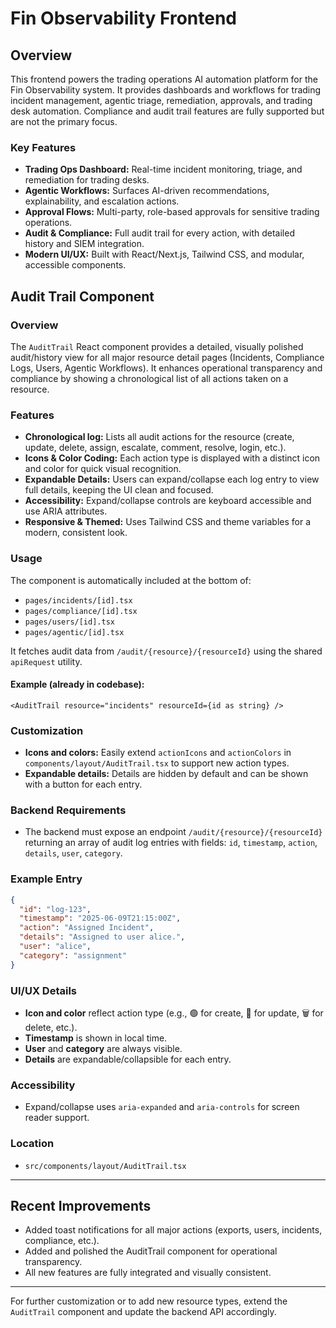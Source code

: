 # Fin Observability Frontend

## Overview
This frontend powers the trading operations AI automation platform for the Fin Observability system. It provides dashboards and workflows for trading incident management, agentic triage, remediation, approvals, and trading desk automation. Compliance and audit trail features are fully supported but are not the primary focus.

### Key Features
- **Trading Ops Dashboard:** Real-time incident monitoring, triage, and remediation for trading desks.
- **Agentic Workflows:** Surfaces AI-driven recommendations, explainability, and escalation actions.
- **Approval Flows:** Multi-party, role-based approvals for sensitive trading operations.
- **Audit & Compliance:** Full audit trail for every action, with detailed history and SIEM integration.
- **Modern UI/UX:** Built with React/Next.js, Tailwind CSS, and modular, accessible components.

## Audit Trail Component

### Overview
The `AuditTrail` React component provides a detailed, visually polished audit/history view for all major resource detail pages (Incidents, Compliance Logs, Users, Agentic Workflows). It enhances operational transparency and compliance by showing a chronological list of all actions taken on a resource.

### Features
- **Chronological log:** Lists all audit actions for the resource (create, update, delete, assign, escalate, comment, resolve, login, etc.).
- **Icons & Color Coding:** Each action type is displayed with a distinct icon and color for quick visual recognition.
- **Expandable Details:** Users can expand/collapse each log entry to view full details, keeping the UI clean and focused.
- **Accessibility:** Expand/collapse controls are keyboard accessible and use ARIA attributes.
- **Responsive & Themed:** Uses Tailwind CSS and theme variables for a modern, consistent look.

### Usage
The component is automatically included at the bottom of:
- `pages/incidents/[id].tsx`
- `pages/compliance/[id].tsx`
- `pages/users/[id].tsx`
- `pages/agentic/[id].tsx`

It fetches audit data from `/audit/{resource}/{resourceId}` using the shared `apiRequest` utility.

#### Example (already in codebase):
```tsx
<AuditTrail resource="incidents" resourceId={id as string} />
```

### Customization
- **Icons and colors:** Easily extend `actionIcons` and `actionColors` in `components/layout/AuditTrail.tsx` to support new action types.
- **Expandable details:** Details are hidden by default and can be shown with a button for each entry.

### Backend Requirements
- The backend must expose an endpoint `/audit/{resource}/{resourceId}` returning an array of audit log entries with fields: `id`, `timestamp`, `action`, `details`, `user`, `category`.

### Example Entry
```json
{
  "id": "log-123",
  "timestamp": "2025-06-09T21:15:00Z",
  "action": "Assigned Incident",
  "details": "Assigned to user alice.",
  "user": "alice",
  "category": "assignment"
}
```

### UI/UX Details
- **Icon and color** reflect action type (e.g., 🟢 for create, 📝 for update, 🗑️ for delete, etc.).
- **Timestamp** is shown in local time.
- **User** and **category** are always visible.
- **Details** are expandable/collapsible for each entry.

### Accessibility
- Expand/collapse uses `aria-expanded` and `aria-controls` for screen reader support.

### Location
- `src/components/layout/AuditTrail.tsx`

---

## Recent Improvements
- Added toast notifications for all major actions (exports, users, incidents, compliance, etc.).
- Added and polished the AuditTrail component for operational transparency.
- All new features are fully integrated and visually consistent.

---

For further customization or to add new resource types, extend the `AuditTrail` component and update the backend API accordingly.
